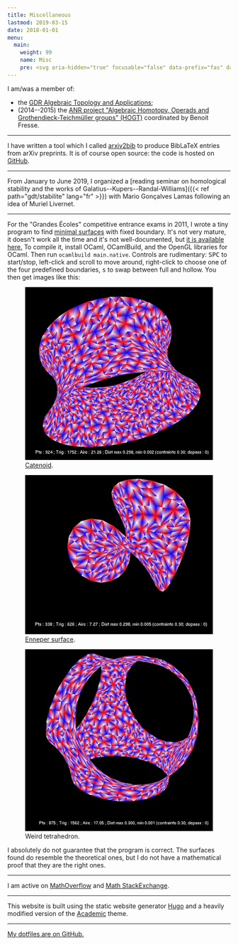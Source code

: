 ```yaml
---
title: Miscellaneous
lastmod: 2019-03-15
date: 2018-01-01
menu:
  main:
    weight: 99
    name: Misc
    pre: <svg aria-hidden="true" focusable="false" data-prefix="fas" data-icon="project-diagram" class="svg-inline--fa fa-project-diagram fa-w-20" role="img" xmlns="http://www.w3.org/2000/svg" viewBox="0 0 640 512"><path fill="currentColor" d="M384 320H256c-17.67 0-32 14.33-32 32v128c0 17.67 14.33 32 32 32h128c17.67 0 32-14.33 32-32V352c0-17.67-14.33-32-32-32zM192 32c0-17.67-14.33-32-32-32H32C14.33 0 0 14.33 0 32v128c0 17.67 14.33 32 32 32h95.72l73.16 128.04C211.98 300.98 232.4 288 256 288h.28L192 175.51V128h224V64H192V32zM608 0H480c-17.67 0-32 14.33-32 32v128c0 17.67 14.33 32 32 32h128c17.67 0 32-14.33 32-32V32c0-17.67-14.33-32-32-32z"></path></svg>
---
```


I am/was a member of:

* the [GDR Algebraic Topology and Applications](http://gdrtop.math.cnrs.fr);
* (2014--2015) the [ANR project "Algebraic Homotopy, Operads and Grothendieck-Teichmüller groups" (HOGT)](http://math.univ-lille1.fr/~operads/) coordinated by Benoit Fresse.

---

I have written a tool which I called [arxiv2bib](https://a2b.idrissi.eu) to produce BibLaTeX entries from arXiv preprints.
It is of course open source: the code is hosted on [GitHub](https://github.com/nidrissi/arxiv2bib).

---

From January to June 2019, I organized a [reading seminar on homological stability and the works of Galatius--Kupers--Randal-Williams]({{< ref path="gdt/stabilite" lang="fr" >}}) with Mario Gonçalves Lamas following an idea of Muriel Livernet.

---

For the "Grandes Écoles" competitive entrance exams in 2011, I wrote a tiny program to find [minimal surfaces](https://en.wikipedia.org/wiki/Minimal_surface) with fixed boundary.
It's not very mature, it doesn't work all the time and it's not well-documented, but [it is available here.](minimale.zip)
To compile it, install OCaml, OCamlBuild, and the OpenGL libraries for OCaml.
Then run `ocamlbuild main.native`.
Controls are rudimentary: <kbd>SPC</kbd> to start/stop, left-click and scroll to move around, right-click to choose one of the four predefined boundaries, <kbd>s</kbd> to swap between full and hollow.
You then get images like this:

<div class="row">
<figure class="figure col-md-4">
<img src="catenoide.png" alt="Catenoid" class="figure-img img-fluid">
<figcaption class="figure-caption"><a href="https://fr.wikipedia.org/wiki/Cat%C3%A9no%C3%AFde">Catenoid</a>.</figcaption>
</figure>

<figure class="figure col-md-4">
<img src="enneper.png" alt="Enneper surface" class="figure-img img-fluid">
<figcaption class="figure-caption"><a href="https://en.wikipedia.org/wiki/Enneper_surface">Enneper surface</a>.</figcaption>
</figure>

<figure class="figure col-md-4">
<img src="tetrahedron.png" alt="Weird tetrahedron" class="figure-img img-fluid">
<figcaption class="figure-caption">Weird tetrahedron.</figcaption>
</figure>
</div>

I absolutely do not guarantee that the program is correct.
The surfaces found do resemble the theoretical ones, but I do not have a mathematical proof that they are the right ones.

---

I am active on [MathOverflow](https://mathoverflow.net/users/36146/najib-idrissi) and [Math StackExchange](https://math.stackexchange.com/users/10014/najib-idrissi).

---

This website is built using the static website generator [Hugo](https://gohugo.io/) and a heavily modified version of the [Academic](https://sourcethemes.com/academic/) theme.

---

[My dotfiles are on GitHub.](https://github.com/nidrissi/dotfiles)
